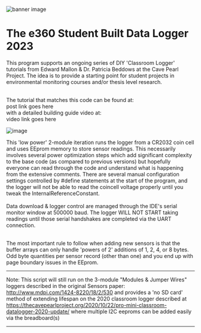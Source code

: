 ![banner image](https://github.com/EKMallon/The-e360-Student-Built-Data-Logger/assets/7884030/48f75f8c-3236-4a68-9ae2-6572afddc3ce)
# The e360 Student Built Data Logger 2023

This program supports an ongoing series of DIY 'Classroom Logger' tutorials from Edward Mallon & Dr. Patricia Beddows at the Cave Pearl Project. The idea is to provide a starting point for student projects in environmental monitoring courses and/or thesis level research.<br/>

<br/>The tutorial that matches this code can be found at:<br/>
 post link goes here
<br/>with a detailed building guide video at:<br/>
video link goes here

![image](https://github.com/EKMallon/The-e360-Student-Built-Data-Logger/assets/7884030/1073ed17-0470-4bda-b54a-d84adefa1c2b)


This 'low power' 2-module iteration runs the logger from a CR2032 coin cell and uses  EEprom memory to store sensor readings. This necessarily involves several power optimization steps which add significant complexity to the base code (as compared to previous versions) but hopefully everyone can read through the code and understand what is happening from the extensive comments. There are several manual configuration settings controlled by #define statements at the start of the program, and the logger will not be able to read the coincell voltage properly until you tweak the InternalReferenceConstant. <br/> <br/>
Data download & logger control are managed  through the IDE's serial monitor window at 500000 baud. 
The logger WILL NOT START taking readings until those serial handshakes are completed via the UART connection.<br/><br/>

The most important rule to follow when adding new sensors is that the buffer arrays can only handle 'powers of 2' additions of 1, 2, 4, or 8 bytes.
Odd byte quantities per sensor record (other than one) and you end up with page boundary issues in the EEprom.

---

Note: This script will still run on the 3-module "Modules & Jumper Wires"  loggers described in the original Sensors paper: http://www.mdpi.com/1424-8220/18/2/530 
and provides a 'no SD card' method of extending lifespan on the 2020 classroom logger described at https://thecavepearlproject.org/2020/10/22/pro-mini-classroom-datalogger-2020-update/  where multiple I2C eeproms can be added easily via the breadboard(s)

---

